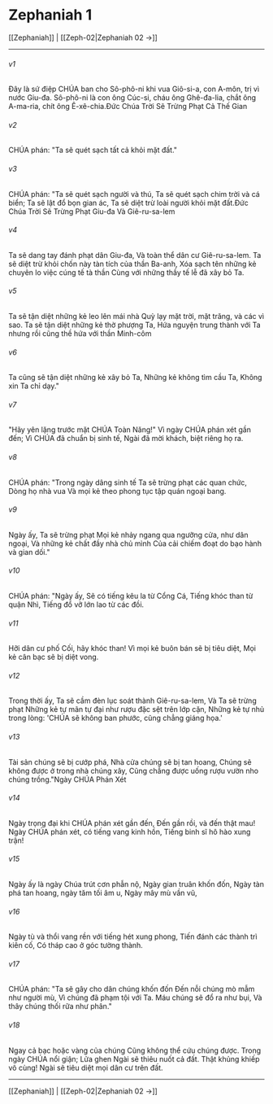 # Zephaniah 1

[[Zephaniah]] | [[Zeph-02|Zephaniah 02 →]]
***



###### v1 
Đây là sứ điệp CHÚA ban cho Sô-phô-ni khi vua Giô-si-a, con A-môn, trị vì nước Giu-đa. Sô-phô-ni là con ông Cúc-si, cháu ông Ghê-đa-lia, chắt ông A-ma-ria, chít ông Ê-xê-chia.Đức Chúa Trời Sẽ Trừng Phạt Cả Thế Gian 

###### v2 
CHÚA phán: "Ta sẽ quét sạch tất cả khỏi mặt đất." 

###### v3 
CHÚA phán: "Ta sẽ quét sạch người và thú, Ta sẽ quét sạch chim trời và cá biển; Ta sẽ lật đổ bọn gian ác, Ta sẽ diệt trừ loài người khỏi mặt đất.Đức Chúa Trời Sẽ Trừng Phạt Giu-đa Và Giê-ru-sa-lem 

###### v4 
Ta sẽ dang tay đánh phạt dân Giu-đa, Và toàn thể dân cư Giê-ru-sa-lem. Ta sẽ diệt trừ khỏi chốn này tàn tích của thần Ba-anh, Xóa sạch tên những kẻ chuyên lo việc cúng tế tà thần Cùng với những thầy tế lễ đã xây bỏ Ta. 

###### v5 
Ta sẽ tận diệt những kẻ leo lên mái nhà Quỳ lạy mặt trời, mặt trăng, và các vì sao. Ta sẽ tận diệt những kẻ thờ phượng Ta, Hứa nguyện trung thành với Ta nhưng rồi cũng thề hứa với thần Minh-côm 

###### v6 
Ta cũng sẽ tận diệt những kẻ xây bỏ Ta, Những kẻ không tìm cầu Ta, Không xin Ta chỉ dạy." 

###### v7 
"Hãy yên lặng trước mặt CHÚA Toàn Năng!" Vì ngày CHÚA phán xét gần đến; Vì CHÚA đã chuẩn bị sinh tế, Ngài đã mời khách, biệt riêng họ ra. 

###### v8 
CHÚA phán: "Trong ngày dâng sinh tế Ta sẽ trừng phạt các quan chức, Dòng họ nhà vua Và mọi kẻ theo phong tục tập quán ngoại bang. 

###### v9 
Ngày ấy, Ta sẽ trừng phạt Mọi kẻ nhảy ngang qua ngưỡng cửa, như dân ngoại, Và những kẻ chất đầy nhà chủ mình Của cải chiếm đoạt do bạo hành và gian dối." 

###### v10 
CHÚA phán: "Ngày ấy, Sẽ có tiếng kêu la từ Cổng Cá, Tiếng khóc than từ quận Nhì, Tiếng đổ vỡ lớn lao từ các đồi. 

###### v11 
Hỡi dân cư phố Cối, hãy khóc than! Vì mọi kẻ buôn bán sẽ bị tiêu diệt, Mọi kẻ cân bạc sẽ bị diệt vong. 

###### v12 
Trong thời ấy, Ta sẽ cầm đèn lục soát thành Giê-ru-sa-lem, Và Ta sẽ trừng phạt Những kẻ tự mãn tự đại như rượu đặc sệt trên lớp cặn, Những kẻ tự nhủ trong lòng: 'CHÚA sẽ không ban phước, cũng chẳng giáng họa.' 

###### v13 
Tài sản chúng sẽ bị cướp phá, Nhà cửa chúng sẽ bị tan hoang, Chúng sẽ không được ở trong nhà chúng xây, Cũng chẳng được uống rượu vườn nho chúng trồng."Ngày CHÚA Phán Xét 

###### v14 
Ngày trọng đại khi CHÚA phán xét gần đến, Đến gần rồi, và đến thật mau! Ngày CHÚA phán xét, có tiếng vang kinh hồn, Tiếng binh sĩ hô hào xung trận! 

###### v15 
Ngày ấy là ngày Chúa trút cơn phẫn nộ, Ngày gian truân khốn đốn, Ngày tàn phá tan hoang, ngày tăm tối âm u, Ngày mây mù vần vũ, 

###### v16 
Ngày tù và thổi vang rền với tiếng hét xung phong, Tiến đánh các thành trì kiên cố, Có tháp cao ở góc tường thành. 

###### v17 
CHÚA phán: "Ta sẽ gây cho dân chúng khốn đốn Đến nỗi chúng mò mẫm như người mù, Vì chúng đã phạm tội với Ta. Máu chúng sẽ đổ ra như bụi, Và thây chúng thối rữa như phân." 

###### v18 
Ngay cả bạc hoặc vàng của chúng Cũng không thể cứu chúng được. Trong ngày CHÚA nổi giận; Lửa ghen Ngài sẽ thiêu nuốt cả đất. Thật khủng khiếp vô cùng! Ngài sẽ tiêu diệt mọi dân cư trên đất.

***
[[Zephaniah]] | [[Zeph-02|Zephaniah 02 →]]
